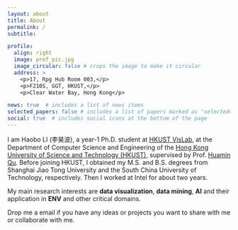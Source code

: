 ```yaml
---
layout: about
title: About
permalink: /
subtitle: 

profile:
  align: right
  image: prof_pic.jpg
  image_circular: false # crops the image to make it circular
  address: >
    <p>17, Rpg Hub Room 003,</p>
    <p>F210S, GGT, HKUST,</p>
    <p>Clear Water Bay, Hong Kong</p>

news: true  # includes a list of news items
selected_papers: false # includes a list of papers marked as "selected={true}"
social: true  # includes social icons at the bottom of the page
---
```


I am Haobo LI (李昊波), a year-1 Ph.D. student at [HKUST VisLab](http://vis.cse.ust.hk/), at the Department of Computer Science and Engineering of the [Hong Kong University of Science and Technology (HKUST)](https://hkust.edu.hk/), supervised by Prof. [Huamin Qu](http://www.huamin.org/). Before joining HKUST, I obtained my M.S. and B.S. degrees from Shanghai Jiao Tong University and the South China University of Technology, respectively. Then I worked at Intel for about two years.

My main research interests are **data visualization**, **data mining**, **AI** and their application in **ENV** and other critical domains.

Drop me a email if you have any ideas or projects you want to share with me or collaborate with me.

[//]: # (Put your address / P.O. box / other info right below your picture. You can also disable any these elements by editing `profile` property of the YAML header of your `_pages/about.md`. Edit `_bibliography/papers.bib` and Jekyll will render your [publications page]&#40;/al-folio/publications/&#41; automatically.)

[//]: # (Link to your social media connections, too. This theme is set up to use [Font Awesome icons]&#40;http://fortawesome.github.io/Font-Awesome/&#41; and [Academicons]&#40;https://jpswalsh.github.io/academicons/&#41;, like the ones below. Add your Facebook, Twitter, LinkedIn, Google Scholar, or just disable all of them.)
